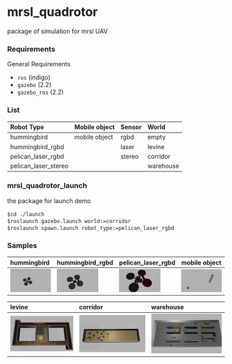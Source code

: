 mrsl_quadrotor
==========
package of simulation for mrsl UAV
### Requirements
General Requirements
 - `ros` (indigo)
 - `gazebo` (2.2)
 - `gazebo_ros` (2.2)

### List
  Robot Type           | Mobile object | Sensor | World    
  :------------------- | :------------ | :----- | :------
  hummingbird          | mobile object | rgbd   | empty    
  hummingbird_rgbd     |               | laser  | levine   
  pelican_laser_rgbd   |               | stereo | corridor 
  pelican_laser_stereo |               |        | warehouse

### mrsl_quadrotor_launch
the package for launch demo
```           
$cd ./launch
$roslaunch gazebo.launch world:=corridor
$roslaunch spawn.launch robot_type:=pelican_laser_rgbd
```
 
### Samples
  hummingbird | hummingbird_rgbd | pelican_laser_rgbd | mobile object
  :---------- | :-------------- | :------------------ | :-----------
  <img src="./mrsl_models/samples/hummingbird.jpg" width="96"> | <img src="./mrsl_models/samples/hummingbird_rgbd.jpg" width="96"> | <img src="./mrsl_models/samples/pelican_laser_rgbd.jpg" width="96"> | <img src="./mrsl_models/samples/mobile_object.jpg" width="128">

  levine | corridor | warehouse 
  :---------- | :-------------- | :----------- 
  <img src="./mrsl_models/samples/levine.jpg" width="256"> | <img src="./mrsl_models/samples/corridor.jpg" width="256"> | <img src="./mrsl_models/samples/warehouse.jpg" width="256">


